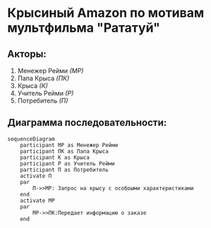 # Крысиный Amazon по мотивам мультфильма "Рататуй"

## Акторы:

1. Менежер Рейми *(МР)*
2. Папа Крыса *(ПК)*
3. Крыса *(К)*
4. Учитель Рейми *(Р)*
5. Потребитель *(П)*

## Диаграмма последовательности:

```mermaid
sequenceDiagram
    participant МР as Менежер Рейми
    participant ПК as Папа Крыса
    participant К as Крыса
    participant Р as Учитель Рейми
    participant П as Потребитель
    activate П
    par
        П->>МР: Запрос на крысу с особоыми характеристиками 
    end
    activate МР
    par
        МР->>ПК:Передает информацию о заказе
    end
    
    
    
```
        
    
    
    
        
        
